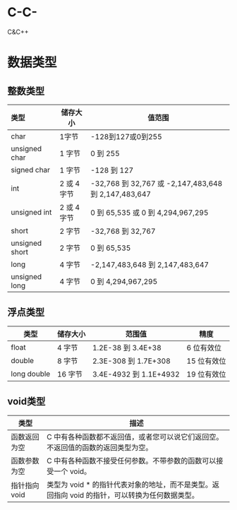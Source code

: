 # C-C-
C&amp;C++
# 数据类型

## 整数类型

| 类型           | 储存大小    | 值范围                                               |
| :------------- | ----------- | ---------------------------------------------------- |
| char           | 1字节       | -128到127或0到255                                    |
| unsigned char  | 1 字节      | 0 到 255                                             |
| signed char    | 1 字节      | -128 到 127                                          |
| int            | 2 或 4 字节 | -32,768 到 32,767 或 -2,147,483,648 到 2,147,483,647 |
| unsigned int   | 2 或 4 字节 | 0 到 65,535 或 0 到 4,294,967,295                    |
| short          | 2 字节      | -32,768 到 32,767                                    |
| unsigned short | 2 字节      | 0 到 65,535                                          |
| long           | 4 字节      | -2,147,483,648 到 2,147,483,647                      |
| unsigned long  | 4 字节      | 0 到 4,294,967,295                                   |

## 浮点类型

| 类型        | 储存大小 | 范围值                 | 精度        |
| ----------- | -------- | ---------------------- | ----------- |
| float       | 4 字节   | 1.2E-38 到 3.4E+38     | 6 位有效位  |
| double      | 8 字节   | 2.3E-308 到 1.7E+308   | 15 位有效位 |
| long double | 16 字节  | 3.4E-4932 到 1.1E+4932 | 19 位有效位 |

## void类型

| 类型         | 描述                                                         |
| ------------ | ------------------------------------------------------------ |
| 函数返回为空 | C 中有各种函数都不返回值，或者您可以说它们返回空。不返回值的函数的返回类型为空。 |
| 函数参数为空 | C 中有各种函数不接受任何参数。不带参数的函数可以接受一个 void。 |
| 指针指向void | 类型为 void * 的指针代表对象的地址，而不是类型。返回指向 void 的指针，可以转换为任何数据类型。 |

